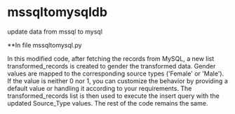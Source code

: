 # mssqltomysqldb
update data from mssql to mysql


**In file mssqltomysql.py

In this modified code, after fetching the records from MySQL, a new list transformed_records is created to gender the transformed data.
Gender values are mapped to the corresponding source types ('Female' or 'Male'). If the value is neither 0 nor 1, you can customize the behavior by providing a default value or handling it according to your requirements.
The transformed_records list is then used to execute the insert query with the updated Source_Type values. The rest of the code remains the same.
